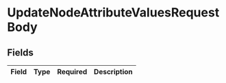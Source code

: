 # UpdateNodeAttributeValuesRequestBody


## Fields

| Field       | Type        | Required    | Description |
| ----------- | ----------- | ----------- | ----------- |